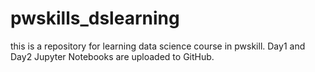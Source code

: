 # pwskills_dslearning
this is a repository for learning data science course in pwskill.
Day1 and Day2 Jupyter Notebooks are uploaded to GitHub.
